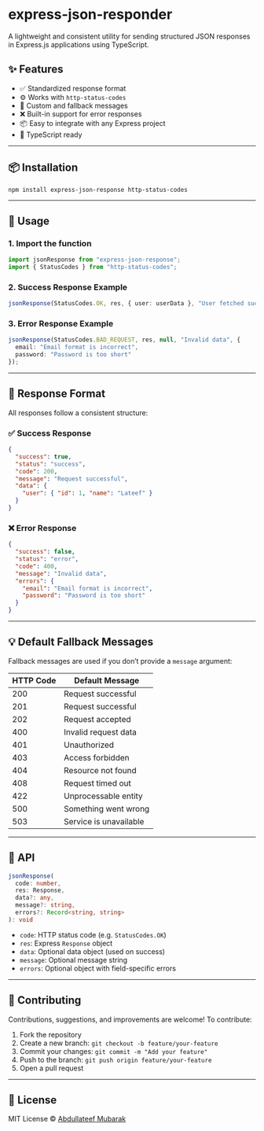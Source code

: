 
# express-json-responder

A lightweight and consistent utility for sending structured JSON responses in Express.js applications using TypeScript.

## ✨ Features

- ✅ Standardized response format
- ⚙️ Works with `http-status-codes`
- 💬 Custom and fallback messages
- ❌ Built-in support for error responses
- 📦 Easy to integrate with any Express project
- 🧪 TypeScript ready

---

## 📦 Installation

```
npm install express-json-response http-status-codes
````

---

## 🚀 Usage

### 1. Import the function

```ts
import jsonResponse from "express-json-response";
import { StatusCodes } from "http-status-codes";
```

### 2. Success Response Example

```ts
jsonResponse(StatusCodes.OK, res, { user: userData }, "User fetched successfully");
```

### 3. Error Response Example

```ts
jsonResponse(StatusCodes.BAD_REQUEST, res, null, "Invalid data", {
  email: "Email format is incorrect",
  password: "Password is too short"
});
```

---

## 📘 Response Format

All responses follow a consistent structure:

### ✅ Success Response

```json
{
  "success": true,
  "status": "success",
  "code": 200,
  "message": "Request successful",
  "data": {
    "user": { "id": 1, "name": "Lateef" }
  }
}
```

### ❌ Error Response

```json
{
  "success": false,
  "status": "error",
  "code": 400,
  "message": "Invalid data",
  "errors": {
    "email": "Email format is incorrect",
    "password": "Password is too short"
  }
}
```

---

## 💡 Default Fallback Messages

Fallback messages are used if you don’t provide a `message` argument:

| HTTP Code | Default Message        |
| --------- | ---------------------- |
| 200       | Request successful     |
| 201       | Request successful     |
| 202       | Request accepted       |
| 400       | Invalid request data   |
| 401       | Unauthorized           |
| 403       | Access forbidden       |
| 404       | Resource not found     |
| 408       | Request timed out      |
| 422       | Unprocessable entity   |
| 500       | Something went wrong   |
| 503       | Service is unavailable |

---

## 🧩 API

```ts
jsonResponse(
  code: number,
  res: Response,
  data?: any,
  message?: string,
  errors?: Record<string, string>
): void
```

* `code`: HTTP status code (e.g. `StatusCodes.OK`)
* `res`: Express `Response` object
* `data`: Optional data object (used on success)
* `message`: Optional message string
* `errors`: Optional object with field-specific errors

---

## 🤝 Contributing

Contributions, suggestions, and improvements are welcome! To contribute:

1. Fork the repository
2. Create a new branch: `git checkout -b feature/your-feature`
3. Commit your changes: `git commit -m "Add your feature"`
4. Push to the branch: `git push origin feature/your-feature`
5. Open a pull request

---

## 📄 License

MIT License © [Abdullateef Mubarak](https://github.com/TechLateef/express-json-responder.git)

```